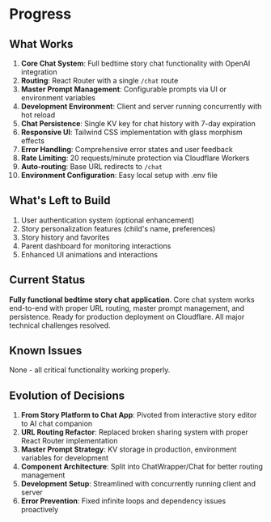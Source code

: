 # Progress

## What Works
1. **Core Chat System**: Full bedtime story chat functionality with OpenAI integration
2. **Routing**: React Router with a single `/chat` route
3. **Master Prompt Management**: Configurable prompts via UI or environment variables
4. **Development Environment**: Client and server running concurrently with hot reload
5. **Chat Persistence**: Single KV key for chat history with 7-day expiration
6. **Responsive UI**: Tailwind CSS implementation with glass morphism effects
7. **Error Handling**: Comprehensive error states and user feedback
8. **Rate Limiting**: 20 requests/minute protection via Cloudflare Workers
9. **Auto-routing**: Base URL redirects to `/chat`
10. **Environment Configuration**: Easy local setup with .env file

## What's Left to Build
1. User authentication system (optional enhancement)
2. Story personalization features (child's name, preferences)
3. Story history and favorites
4. Parent dashboard for monitoring interactions
5. Enhanced UI animations and interactions

## Current Status
**Fully functional bedtime story chat application**. Core chat system works end-to-end with proper URL routing, master prompt management, and persistence. Ready for production deployment on Cloudflare. All major technical challenges resolved.

## Known Issues
None - all critical functionality working properly.

## Evolution of Decisions
1. **From Story Platform to Chat App**: Pivoted from interactive story editor to AI chat companion
2. **URL Routing Refactor**: Replaced broken sharing system with proper React Router implementation  
3. **Master Prompt Strategy**: KV storage in production, environment variables for development
4. **Component Architecture**: Split into ChatWrapper/Chat for better routing management
5. **Development Setup**: Streamlined with concurrently running client and server
6. **Error Prevention**: Fixed infinite loops and dependency issues proactively
